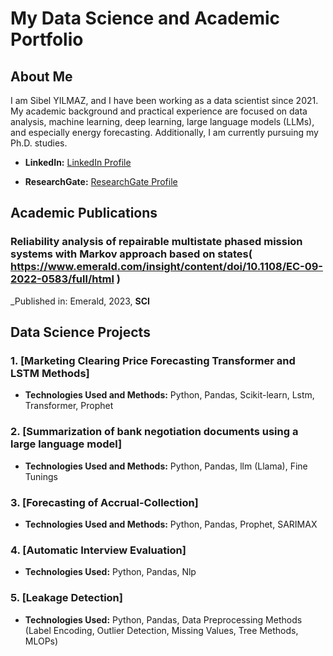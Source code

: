 # My Data Science and Academic Portfolio

## About Me

I am Sibel YILMAZ, and I have been working as a data scientist since 2021. My academic background and practical experience are focused on data analysis, machine learning, deep learning, large language models (LLMs), and especially energy forecasting. Additionally, I am currently pursuing my Ph.D. studies.

- **LinkedIn:** [LinkedIn Profile]( https://www.linkedin.com/in/sibelyilmazb2a34b158/)
  
- **ResearchGate:** [ResearchGate Profile]( https://www.researchgate.net/profile/Sibel-Yilmaz-12)

## Academic Publications

### Reliability analysis of repairable multistate phased mission systems with Markov approach based on states( https://www.emerald.com/insight/content/doi/10.1108/EC-09-2022-0583/full/html )  
   _Published in: Emerald, 2023, **SCI**
   
## Data Science Projects

### 1. [Marketing Clearing Price Forecasting Transformer and LSTM Methods]
- **Technologies Used and Methods:** Python, Pandas, Scikit-learn, Lstm, Transformer, Prophet

### 2. [Summarization of bank negotiation documents using a large language model]
- **Technologies Used and Methods:** Python, Pandas, llm (Llama), Fine Tunings

### 3. [Forecasting of Accrual-Collection]

- **Technologies Used and Methods:** Python, Pandas, Prophet, SARIMAX

### 4. [Automatic Interview Evaluation]
- **Technologies Used:** Python, Pandas, Nlp

### 5. [Leakage Detection]

- **Technologies Used:** Python, Pandas, Data Preprocessing Methods (Label Encoding, Outlier Detection, Missing Values, Tree Methods, MLOPs) 
